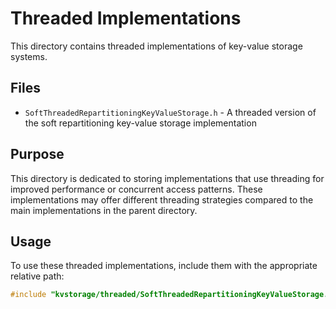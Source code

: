 # Threaded Implementations

This directory contains threaded implementations of key-value storage systems.

## Files

- `SoftThreadedRepartitioningKeyValueStorage.h` - A threaded version of the soft repartitioning key-value storage implementation

## Purpose

This directory is dedicated to storing implementations that use threading for improved performance or concurrent access patterns. These implementations may offer different threading strategies compared to the main implementations in the parent directory.

## Usage

To use these threaded implementations, include them with the appropriate relative path:

```cpp
#include "kvstorage/threaded/SoftThreadedRepartitioningKeyValueStorage.h"
```

